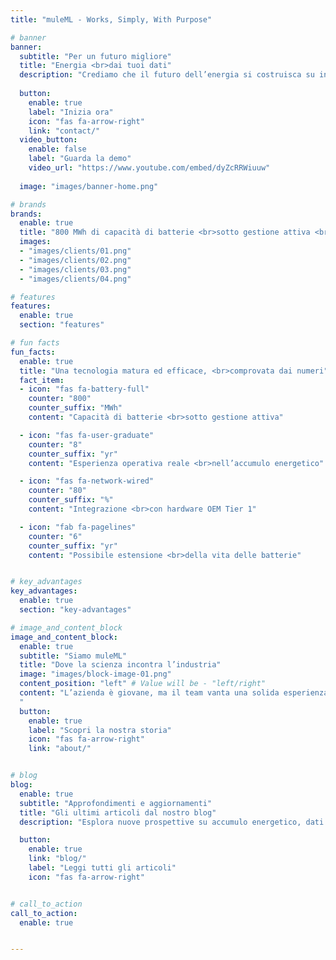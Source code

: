 ```yaml
---
title: "muleML - Works, Simply, With Purpose"

# banner
banner:
  subtitle: "Per un futuro migliore"
  title: "Energia <br>dai tuoi dati"
  description: "Crediamo che il futuro dell’energia si costruisca su insight generati dai dati. Ecco perché democratizziamo machine learning e ingegneria del dato nell’accumulo energetico, contribuendo alla creazione di sistemi più sostenibili, intelligenti e resilienti."
  
  button:
    enable: true
    label: "Inizia ora"
    icon: "fas fa-arrow-right"
    link: "contact/"
  video_button:
    enable: false
    label: "Guarda la demo"
    video_url: "https://www.youtube.com/embed/dyZcRRWiuuw"
  
  image: "images/banner-home.png"

# brands
brands:
  enable: true
  title: "800 MWh di capacità di batterie <br>sotto gestione attiva <br> in tutto il mondo"
  images: 
  - "images/clients/01.png"
  - "images/clients/02.png"
  - "images/clients/03.png"
  - "images/clients/04.png"

# features
features:
  enable: true
  section: "features"

# fun facts
fun_facts:
  enable: true
  title: "Una tecnologia matura ed efficace, <br>comprovata dai numeri"
  fact_item:
  - icon: "fas fa-battery-full"
    counter: "800"
    counter_suffix: "MWh"
    content: "Capacità di batterie <br>sotto gestione attiva"

  - icon: "fas fa-user-graduate"
    counter: "8"
    counter_suffix: "yr"
    content: "Esperienza operativa reale <br>nell’accumulo energetico"

  - icon: "fas fa-network-wired"
    counter: "80"
    counter_suffix: "%"
    content: "Integrazione <br>con hardware OEM Tier 1"

  - icon: "fab fa-pagelines"
    counter: "6"
    counter_suffix: "yr"
    content: "Possibile estensione <br>della vita delle batterie"


# key_advantages
key_advantages:
  enable: true
  section: "key-advantages"

# image_and_content_block
image_and_content_block:
  enable: true
  subtitle: "Siamo muleML"
  title: "Dove la scienza incontra l’industria"
  image: "images/block-image-01.png"
  content_position: "left" # Value will be - "left/right"
  content: "L’azienda è giovane, ma il team vanta una solida esperienza professionale. Fondata da ex ricercatori del MIT con l’obiettivo di portare competenze all’avanguardia nel panorama dell’innovazione europea, unisce credenziali accademiche di alto livello ed esperienza industriale nella consulenza IT, nell’analisi e nel project management, creando un profilo unico per il trasferimento tecnologico e la ricerca applicata, capace di trasformare la conoscenza scientifica più avanzata in soluzioni concrete per l’industria.
  "
  button:
    enable: true
    label: "Scopri la nostra storia"
    icon: "fas fa-arrow-right"
    link: "about/"


# blog
blog:
  enable: true
  subtitle: "Approfondimenti e aggiornamenti"
  title: "Gli ultimi articoli dal nostro blog"
  description: "Esplora nuove prospettive su accumulo energetico, dati e machine learning che plasmano il futuro"

  button:
    enable: true
    link: "blog/"
    label: "Leggi tutti gli articoli"
    icon: "fas fa-arrow-right"


# call_to_action
call_to_action:
  enable: true


---
```

